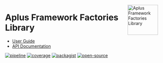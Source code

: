 <a href="https://gitlab.com/aplus-framework/libraries/factories"><img src="https://gitlab.com/aplus-framework/libraries/factories/-/raw/master/guide/image.png" alt="Aplus Framework Factories Library" align="right" width="100"></a>

# Aplus Framework Factories Library

- [User Guide](https://docs.aplus-framework.com/guides/libraries/factories/index.html)
- [API Documentation](https://docs.aplus-framework.com/packages/factories.html)

[![pipeline](https://gitlab.com/aplus-framework/libraries/factories/badges/master/pipeline.svg)](https://gitlab.com/aplus-framework/libraries/factories/-/pipelines?scope=branches)
[![coverage](https://gitlab.com/aplus-framework/libraries/factories/badges/master/coverage.svg?job=test:php)](https://aplus-framework.gitlab.io/libraries/factories/coverage/)
[![packagist](https://img.shields.io/packagist/v/aplus/factories)](https://packagist.org/packages/aplus/factories)
[![open-source](https://img.shields.io/badge/open--source-sponsor-magenta)](https://aplus-framework.com/sponsor)
